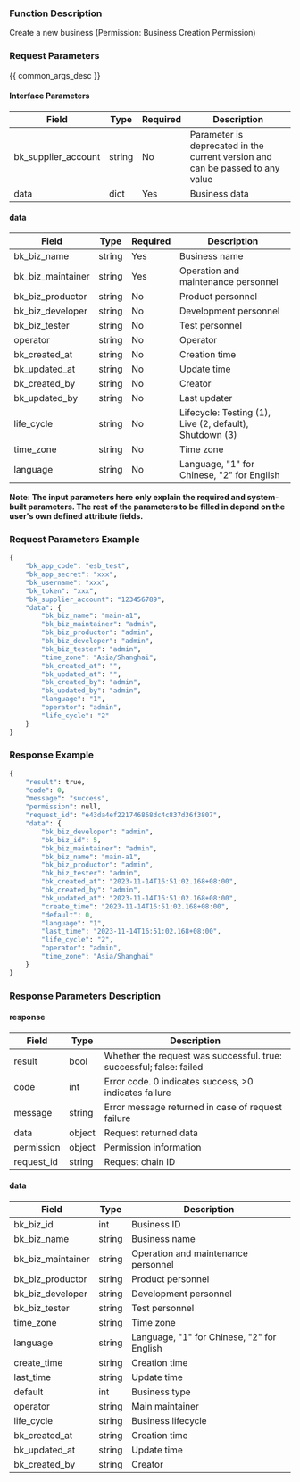 ### Function Description

Create a new business (Permission: Business Creation Permission)

### Request Parameters

{{ common_args_desc }}

#### Interface Parameters

| Field               | Type   | Required | Description       |
| ------------------- | ------ | -------- | ----------------- |
| bk_supplier_account | string | No       | Parameter is deprecated in the current version and can be passed to any value |
| data                | dict   | Yes      | Business data     |

#### data

| Field             | Type   | Required | Description                                             |
| ----------------- | ------ | -------- | ------------------------------------------------------- |
| bk_biz_name       | string | Yes      | Business name                                           |
| bk_biz_maintainer | string | Yes      | Operation and maintenance personnel                     |
| bk_biz_productor  | string | No       | Product personnel                                       |
| bk_biz_developer  | string | No       | Development personnel                                   |
| bk_biz_tester     | string | No       | Test personnel                                          |
| operator          | string | No       | Operator                                                |
| bk_created_at     | string | No       | Creation time                                           |
| bk_updated_at     | string | No       | Update time                                             |
| bk_created_by     | string | No       | Creator                                                 |
| bk_updated_by     | string | No       | Last updater                                            |
| life_cycle        | string | No       | Lifecycle: Testing (1), Live (2, default), Shutdown (3) |
| time_zone         | string | No       | Time zone                                               |
| language          | string | No       | Language, "1" for Chinese, "2" for English              |

**Note: The input parameters here only explain the required and system-built parameters. The rest of the parameters to be filled in depend on the user's own defined attribute fields.**

### Request Parameters Example

```python
{
    "bk_app_code": "esb_test",
    "bk_app_secret": "xxx",
    "bk_username": "xxx",
    "bk_token": "xxx",
    "bk_supplier_account": "123456789",
    "data": {
        "bk_biz_name": "main-a1",
        "bk_biz_maintainer": "admin",
        "bk_biz_productor": "admin",
        "bk_biz_developer": "admin",
        "bk_biz_tester": "admin",
        "time_zone": "Asia/Shanghai",
        "bk_created_at": "",
        "bk_updated_at": "",
        "bk_created_by": "admin",
        "bk_updated_by": "admin",
        "language": "1",
        "operator": "admin",
        "life_cycle": "2"
    }
}
```

### Response Example

```python
{
    "result": true,
    "code": 0,
    "message": "success",
    "permission": null,
    "request_id": "e43da4ef221746868dc4c837d36f3807",
    "data": {
        "bk_biz_developer": "admin",
        "bk_biz_id": 5,
        "bk_biz_maintainer": "admin",
        "bk_biz_name": "main-a1",
        "bk_biz_productor": "admin",
        "bk_biz_tester": "admin",
        "bk_created_at": "2023-11-14T16:51:02.168+08:00",
        "bk_created_by": "admin",
        "bk_updated_at": "2023-11-14T16:51:02.168+08:00",
        "create_time": "2023-11-14T16:51:02.168+08:00",
        "default": 0,
        "language": "1",
        "last_time": "2023-11-14T16:51:02.168+08:00",
        "life_cycle": "2",
        "operator": "admin",
        "time_zone": "Asia/Shanghai"
    }
}
```

### Response Parameters Description

#### response

| Field       | Type   | Description                                                  |
| ---------- | ------ | ------------------------------------------------------------ |
| result     | bool   | Whether the request was successful. true: successful; false: failed |
| code       | int    | Error code. 0 indicates success, >0 indicates failure        |
| message    | string | Error message returned in case of request failure            |
| data       | object | Request returned data                                        |
| permission | object | Permission information                                       |
| request_id | string | Request chain ID                                             |

#### data

| Field                | Type   | Description                                |
| ------------------- | ------ | ------------------------------------------ |
| bk_biz_id           | int    | Business ID                                |
| bk_biz_name         | string | Business name                              |
| bk_biz_maintainer   | string | Operation and maintenance personnel        |
| bk_biz_productor    | string | Product personnel                          |
| bk_biz_developer    | string | Development personnel                      |
| bk_biz_tester       | string | Test personnel                             |
| time_zone           | string | Time zone                                  |
| language            | string | Language, "1" for Chinese, "2" for English |
| create_time         | string | Creation time                              |
| last_time           | string | Update time                                |
| default             | int    | Business type                              |
| operator            | string | Main maintainer                            |
| life_cycle          | string | Business lifecycle                         |
| bk_created_at       | string | Creation time                              |
| bk_updated_at       | string | Update time                                |
| bk_created_by       | string | Creator                                    |